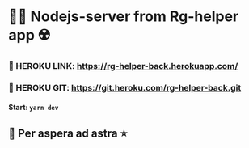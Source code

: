 # 👨‍⚕️ Nodejs-server from Rg-helper app ☢️

### 💜 HEROKU LINK: https://rg-helper-back.herokuapp.com/
### 💜 HEROKU GIT: https://git.heroku.com/rg-helper-back.git

#### Start: `yarn dev` 

## 🌠 Per aspera ad astra ⭐ 



